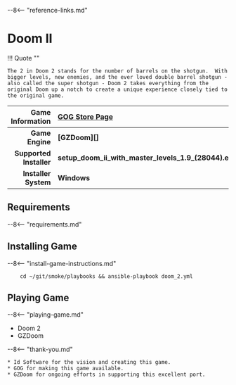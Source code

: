 [//]: # (Import global reference links)
--8<-- "reference-links.md"

[//]: # (Set local reference links) 
[GOG Store Page]: https://www.gog.com/game/doom_ii "Doom II"

# Doom II

!!! Quote ""

    The 2 in Doom 2 stands for the number of barrels on the shotgun.  With bigger levels, new enemies, and the ever loved double barrel shotgun - also called the super shotgun - Doom 2 takes everything from the original Doom up a notch to create a unique experience closely tied to the original game.

| Game Information | [GOG Store Page][] |
|--:|:--|
| **Game Engine** | **[GZDoom][]** |
| **Supported Installer** | **setup_doom_ii_with_master_levels_1.9_(28044).exe** |
| **Installer System** | **Windows** |

## Requirements

--8<-- "requirements.md"

## Installing Game

--8<-- "install-game-instructions.md"

        cd ~/git/smoke/playbooks && ansible-playbook doom_2.yml

## Playing Game

--8<-- "playing-game.md"
    
* Doom 2
* GZDoom

--8<-- "thank-you.md"
    
    * Id Software for the vision and creating this game.
    * GOG for making this game available.
    * GZDoom for ongoing efforts in supporting this excellent port.